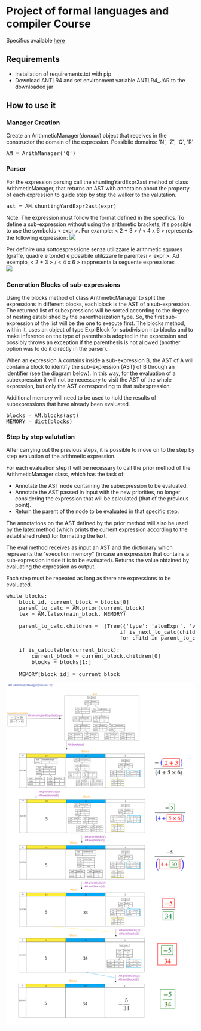 # Project of formal languages and compiler Course 
Specifics available [here](https://github.com/let-unimi/progetti/tree/master/02-Simplicio)
## Requirements
* Installation of requirements.txt with pip
* Download ANTLR4 and set environment variable ANTLR4_JAR to the downloaded jar 

## How to use it
### Manager Creation

Create an ArithmeticManager(*domain*) object that receives in the constructor the domain of the expression.
Possibile domains: 'N', 'Z', 'Q', 'R'

<pre>
AM = ArithManager('Q')
</pre>


### Parser
For the expression parsing call the shuntingYardExpr2ast method of class ArithmeticManager, that returns an AST with annotaion about the property of each expression to guide  step by step the walker to the valutation.

<pre>
ast = AM.shuntingYardExpr2ast(expr)
</pre>


Note: The expression must follow the format defined in the specifics.
To define a sub-expression without using the arithmetic brackets, it's possible to use the symbolds < expr >.
For example:  < 2 + 3 > / < 4 x 6 > represents the following expression:
<img src="https://render.githubusercontent.com/render/math?math=\frac{2+3}{45 \times 6}">

Per definire una sottoespressione senza utilizzare le arithmetic squares (graffe, quadre e tonde) è possibile utilizzare le parentesi < expr >.
Ad esempio, < 2 + 3 > / < 4 x 6 > rappresenta la seguente espressione:  
<img src="https://render.githubusercontent.com/render/math?math=\frac{2+3}{45 \times 6}">


### Generation Blocks of sub-expressions
Using the blocks method of class ArithmeticManager to split the expressions in different blocks, each block is the AST of a sub-expression.
The returned list of subexpressions will be sorted according to the degree of nesting established by the parenthesization type.
So, the first sub-expression of the list will be the one to execute first. 
The blocks method, within it, uses an object of type ExprBlock for subdivision into blocks and to make inference on the type of parenthesis adopted in the expression and possibly throws an exception if the parenthesis is not allowed (another option was to do it directly in the parser).

When an expression A contains inside a sub-expression B, the AST of A will contain a block to identify the sub-expression (AST) of B through an identifier (see the diagram below).
In this way, for the evaluation of a subexpression it will not be necessary to visit the AST of the whole expression, but only the AST corresponding to that subexpression.

Additional memory will need to be used to hold the results of subexpressions that have already been evaluated.
<pre>
blocks = AM.blocks(ast)
MEMORY = dict(blocks)
</pre>

### Step by step valutation

After carrying out the previous steps, it is possible to move on to the step by step evaluation of the arithmetic expression.

For each evaluation step it will be necessary to call the prior method of the ArithmeticManager class, which has the task of:
* Annotate the AST node containing the subexpression to be evaluated.
* Annotate the AST passed in input with the new priorities, no longer considering the expression that will be calculated (that of the previous point).
* Return the parent of the node to be evaluated in that specific step.

The annotations on the AST defined by the prior method will also be used by the latex method (which prints the current expression according to the established rules) for formatting the text.

The eval method receives as input an AST and the dictionary which represents the "execution memory" (in case an expression that contains a sub-expression inside it is to be evaluated).
Returns the value obtained by evaluating the expression as output.

Each step must be repeated as long as there are expressions to be evaluated.

<pre>
while blocks:
    block_id, current_block = blocks[0]
    parent_to_calc = AM.prior(current_block)
    tex = AM.latex(main_block, MEMORY)
        
    parent_to_calc.children =  [Tree({'type': 'atomExpr', 'value': AM.eval(child, MEMORY), 'priority': 0, '_calc': 'last'}, []) 
                                    if is_next_to_calc(child) else child
                                    for child in parent_to_calc.children]

    if is_calculable(current_block):
        current_block = current_block.children[0]
        blocks = blocks[1:]

    MEMORY[block_id] = current_block
</pre>

![a relative link](doc/schema.png)
